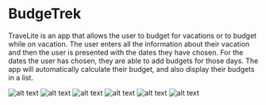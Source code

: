 # BudgeTrek

TraveLite is an app that allows the user to budget for vacations or to budget while on vacation. The user enters all the 
information about their vacation and then the user is presented with the dates they have chosen. For the dates the 
user has chosen, they are able to add budgets for those days. The app will automatically calculate their budget, and also
display their budgets in a list.


![alt text](http://i1378.photobucket.com/albums/ah112/pakjoonhee90/budgetrekfeature_zpszlxvlpms.png)
![alt text](http://i1378.photobucket.com/albums/ah112/pakjoonhee90/Screenshot_1487038007_zpsr6mbouxu.png)
![alt text](http://i1378.photobucket.com/albums/ah112/pakjoonhee90/Screenshot_1486955378_zpsftgiog7k.png)
![alt text](http://i1378.photobucket.com/albums/ah112/pakjoonhee90/Screenshot_1486955411_zpsrg3jncyr.png)
![alt text](http://i1378.photobucket.com/albums/ah112/pakjoonhee90/Screenshot_1486955371_zpskmt8bpcb.png)
![alt text](http://i1378.photobucket.com/albums/ah112/pakjoonhee90/Screenshot_1487038039_zpslsj29l09.png)
